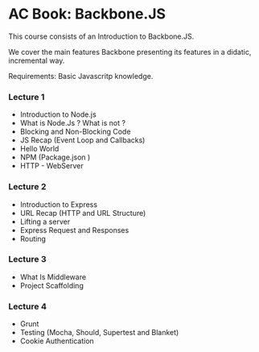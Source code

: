 # AC Book: Backbone.JS

This course consists of an Introduction to Backbone.JS.

We cover the main features Backbone presenting its features in a didatic, incremental way.

Requirements: Basic Javascritp knowledge.

### Lecture 1

* Introduction to Node.js
* What is Node.Js ? What is not ?
* Blocking and Non-Blocking Code
* JS Recap (Event Loop and Callbacks)
* Hello World
* NPM (Package.json ) 
* HTTP - WebServer

### Lecture 2

* Introduction to Express
* URL Recap (HTTP and URL Structure)
* Lifting a server
* Express Request and Responses
* Routing

### Lecture 3

* What Is Middleware
* Project Scaffolding

### Lecture 4

* Grunt
* Testing (Mocha, Should, Supertest and Blanket)
* Cookie Authentication
